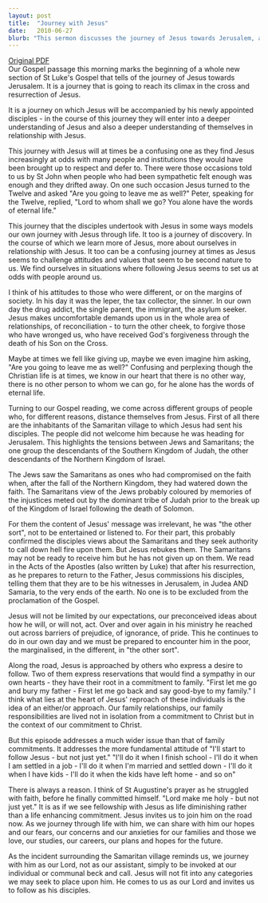 ```yaml
---
layout: post
title:  "Journey with Jesus"
date:   2010-06-27
blurb: "This sermon discusses the journey of Jesus towards Jerusalem, accompanied by his disciples. It draws parallels between this journey and our own life journey with Jesus, highlighting the challenges and the discoveries made along the way. The sermon emphasizes Jesus' inclusive approach, reaching out to all, and the need for immediate commitment to follow Him."
---
```

[Original PDF](/assets/pdf/proper82010.pdf)    
Our Gospel passage this morning marks the beginning of a whole new section of St Luke's Gospel that tells of the journey of Jesus towards Jerusalem. It is a journey that is going to reach its climax in the cross and resurrection of Jesus.

It is a journey on which Jesus will be accompanied by his newly appointed disciples - in the course of this journey they will enter into a deeper understanding of Jesus and also a deeper understanding of themselves in relationship with Jesus.

This journey with Jesus will at times be a confusing one as they find Jesus increasingly at odds with many people and institutions they would have been brought up to respect and defer to. There were those occasions told to us by St John when people who had been sympathetic felt enough was enough and they drifted away. On one such occasion Jesus turned to the Twelve and asked "Are you going to leave me as well?" Peter, speaking for the Twelve, replied, "Lord to whom shall we go? You alone have the words of eternal life."

This journey that the disciples undertook with Jesus in some ways models our own journey with Jesus through life. It too is a journey of discovery. In the course of which we learn more of Jesus, more about ourselves in relationship with Jesus. It too can be a confusing journey at times as Jesus seems to challenge attitudes and values that seem to be second nature to us. We find ourselves in situations where following Jesus seems to set us at odds with people around us.

I think of his attitudes to those who were different, or on the margins of society. In his day it was the leper, the tax collector, the sinner. In our own day the drug addict, the single parent, the immigrant, the asylum seeker. Jesus makes uncomfortable demands upon us in the whole area of relationships, of reconciliation - to turn the other cheek, to forgive those who have wronged us, who have received God's forgiveness through the death of his Son on the Cross.

Maybe at times we fell like giving up, maybe we even imagine him asking, "Are you going to leave me as well?" Confusing and perplexing though the Christian life is at times, we know in our heart that there is no other way, there is no other person to whom we can go, for he alone has the words of eternal life.

Turning to our Gospel reading, we come across different groups of people who, for different reasons, distance themselves from Jesus. First of all there are the inhabitants of the Samaritan village to which Jesus had sent his disciples. The people did not welcome him because he was heading for Jerusalem. This highlights the tensions between Jews and Samaritans; the one group the descendants of the Southern Kingdom of Judah, the other descendants of the Northern Kingdom of Israel.

The Jews saw the Samaritans as ones who had compromised on the faith when, after the fall of the Northern Kingdom, they had watered down the faith. The Samaritans view of the Jews probably coloured by memories of the injustices meted out by the dominant tribe of Judah prior to the break up of the Kingdom of Israel following the death of Solomon.

For them the content of Jesus' message was irrelevant, he was "the other sort", not to be entertained or listened to. For their part, this probably confirmed the disciples views about the Samaritans and they seek authority to call down hell fire upon them. But Jesus rebukes them. The Samaritans may not be ready to receive him but he has not given up on them. We read in the Acts of the Apostles (also written by Luke) that after his resurrection, as he prepares to return to the Father, Jesus commissions his disciples, telling them that they are to be his witnesses in Jerusalem, in Judea AND Samaria, to the very ends of the earth. No one is to be excluded from the proclamation of the Gospel.

Jesus will not be limited by our expectations, our preconceived ideas about how he will, or will not, act. Over and over again in his ministry he reached out across barriers of prejudice, of ignorance, of pride. This he continues to do in our own day and we must be prepared to encounter him in the poor, the marginalised, in the different, in "the other sort".

Along the road, Jesus is approached by others who express a desire to follow. Two of them express reservations that would find a sympathy in our own hearts - they have their root in a commitment to family. "First let me go and bury my father - First let me go back and say good-bye to my family." I think what lies at the heart of Jesus' reproach of these individuals is the idea of an either/or approach. Our family relationships, our family responsibilities are lived not in isolation from a commitment to Christ but in the context of our commitment to Christ.

But this episode addresses a much wider issue than that of family commitments. It addresses the more fundamental attitude of "I'll start to follow Jesus - but not just yet." "I'll do it when I finish school - I'll do it when I am settled in a job - I'll do it when I'm married and settled down - I'll do it when I have kids - I'll do it when the kids have left home - and so on"

There is always a reason. I think of St Augustine's prayer as he struggled with faith, before he finally committed himself. "Lord make me holy - but not just yet." It is as if we see fellowship with Jesus as life diminishing rather than a life enhancing commitment. Jesus invites us to join him on the road now. As we journey through life with him, we can share with him our hopes and our fears, our concerns and our anxieties for our families and those we love, our studies, our careers, our plans and hopes for the future.

As the incident surrounding the Samaritan village reminds us, we journey with him as our Lord, not as our assistant, simply to be invoked at our individual or communal beck and call. Jesus will not fit into any categories we may seek to place upon him. He comes to us as our Lord and invites us to follow as his disciples.
